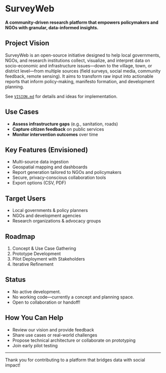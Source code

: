 # SurveyWeb

**A community-driven research platform that empowers policymakers and NGOs with granular, data-informed insights.**

## Project Vision
SurveyWeb is an open-source initiative designed to help local governments, NGOs, and research institutions collect, visualize, and interpret data on socio-economic and infrastructure issues—down to the village, town, or district level—from multiple sources (field surveys, social media, community feedback, remote sensing). It aims to transform raw input into actionable reports that inform policy-making, manifesto formation, and development planning.

See [`VISION.md`](VISION.md) for details and ideas for implementation.

## Use Cases
- **Assess infrastructure gaps** (e.g., sanitation, roads)
- **Capture citizen feedback** on public services
- **Monitor intervention outcomes** over time

## Key Features (Envisioned)
- Multi-source data ingestion
- Geospatial mapping and dashboards
- Report generation tailored to NGOs and policymakers
- Secure, privacy-conscious collaboration tools
- Export options (CSV, PDF)

## Target Users
- Local governments & policy planners
- NGOs and development agencies
- Research organizations & advocacy groups

## Roadmap
1. Concept & Use Case Gathering  
2. Prototype Development  
3. Pilot Deployment with Stakeholders  
4. Iterative Refinement

## Status

- No active development.
- No working code—currently a concept and planning space.
- Open to collaboration or handoff!

## How You Can Help
- Review our vision and provide feedback  
- Share use cases or real-world challenges  
- Propose technical architecture or collaborate on prototyping  
- Join early pilot testing

---

Thank you for contributing to a platform that bridges data with social impact!
